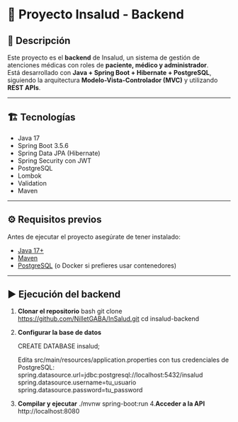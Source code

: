 # 🏥 Proyecto Insalud - Backend

## 🚀 Descripción
Este proyecto es el **backend** de Insalud, un sistema de gestión de atenciones médicas con roles de **paciente, médico y administrador**.  
Está desarrollado con **Java + Spring Boot + Hibernate + PostgreSQL**, siguiendo la arquitectura **Modelo-Vista-Controlador (MVC)** y utilizando **REST APIs**.

---

## 🏗️ Tecnologías
- Java 17
- Spring Boot 3.5.6
- Spring Data JPA (Hibernate)
- Spring Security con JWT
- PostgreSQL
- Lombok
- Validation
- Maven

---

## ⚙️ Requisitos previos
Antes de ejecutar el proyecto asegúrate de tener instalado:
- [Java 17+](https://adoptium.net/)
- [Maven](https://maven.apache.org/)
- [PostgreSQL](https://www.postgresql.org/) (o Docker si prefieres usar contenedores)

---

## ▶️ Ejecución del backend

1. **Clonar el repositorio**
   bash
   git clone https://github.com/NilletGABA/InSalud.git
   cd insalud-backend

2. **Configurar la base de datos**
   
	CREATE DATABASE insalud;

	Edita src/main/resources/application.properties con tus credenciales de PostgreSQL:
	spring.datasource.url=jdbc:postgresql://localhost:5432/insalud
	spring.datasource.username=tu_usuario
	spring.datasource.password=tu_password

3. **Compilar y ejecutar**
./mvnw spring-boot:run
4.**Acceder a la API**
http://localhost:8080
